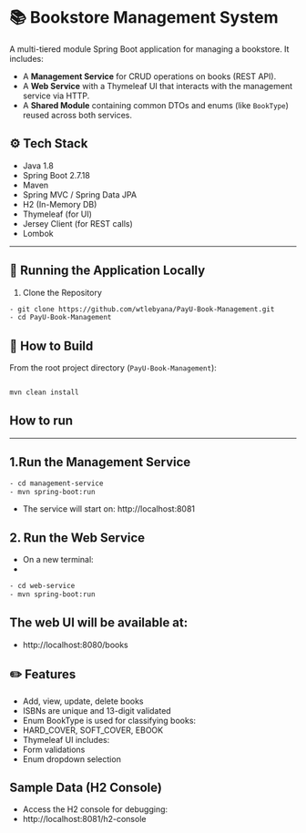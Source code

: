 # 📚 Bookstore Management System

A multi-tiered module Spring Boot application for managing a bookstore. It includes:
- A **Management Service** for CRUD operations on books (REST API).
- A **Web Service** with a Thymeleaf UI that interacts with the management service via HTTP.
- A **Shared Module** containing common DTOs and enums (like `BookType`) reused across both services.

## ⚙️ Tech Stack

- Java 1.8
- Spring Boot 2.7.18
- Maven
- Spring MVC / Spring Data JPA
- H2 (In-Memory DB)
- Thymeleaf (for UI)
- Jersey Client (for REST calls)
- Lombok

---

## 🧪 Running the Application Locally
1. Clone the Repository

```bash
- git clone https://github.com/wtlebyana/PayU-Book-Management.git
- cd PayU-Book-Management

```
## 🔧 How to Build

From the root project directory (`PayU-Book-Management`):

```bash

mvn clean install

```
## How to run
---
## 1.Run the Management Service

```bash
- cd management-service
- mvn spring-boot:run

```

- The service will start on: http://localhost:8081

## 2.  Run the Web Service
- On a new terminal:
- 
```bash
- cd web-service
- mvn spring-boot:run

```

## The web UI will be available at:
- http://localhost:8080/books


## ✏️ Features
- Add, view, update, delete books
- ISBNs are unique and 13-digit validated
- Enum BookType is used for classifying books:
- HARD_COVER, SOFT_COVER, EBOOK
- Thymeleaf UI includes:
- Form validations
- Enum dropdown selection

## Sample Data (H2 Console)
- Access the H2 console for debugging:
- http://localhost:8081/h2-console
